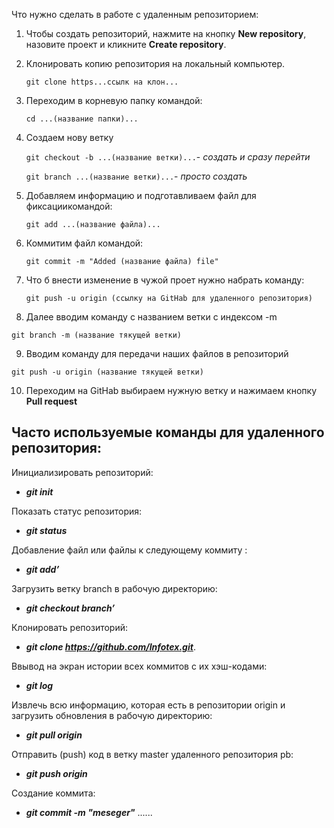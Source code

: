 Что нужно сделать в работе с удаленным репозиторием:

1. Чтобы создать репозиторий, нажмите на кнопку **New repository**, назовите проект и кликните **Create repository**.

2. Клонировать копию репозитория на локальный компьютер.

    `git clone https...ссылк на клон...`

3. Переходим в корневую папку командой:

    `cd ...(название папки)... `

4. Создаем нову ветку 

   `git checkout -b ...(название ветки)...`- *создать и сразу перейти*

   `git branch ...(название ветки)...`- *просто создать*

5. Добавляем информацию и подготавливаем файл для фиксациикомандой:

   `git add ...(название файла)...`

6. Коммитим файл командой:

   `git commit -m "Added (название файла) file"`

7. Что б внести изменение в чужой проет нужно набрать команду:

   `git push -u origin (ссылку на GitHab для удаленного репозитория)`

8. Далее вводим команду с названием ветки с индексом -m

  `git branch -m (название тякущей ветки)`

9. Вводим команду для передачи наших файлов в репозиторий

  `git push -u origin (название тякущей ветки)`

10. Переходим на GitHab выбираем нужную ветку и нажимаем кнопку **Pull request**

## Часто используемые команды для удаленного репозитория:

Инициализировать репозиторий:

- ***git init***

Показать статус репозитория:

- ***git status***

Добавление файл или файлы к следующему коммиту :

- ***git add’***

Загрузить ветку branch в рабочую директорию:

- ***git checkout branch’***

Клонировать репозиторий:

- ***git clone https://github.com/Infotex.git***.

Ввывод на экран истории всех коммитов с их хэш-кодами:

- ***git log***

Извлечь всю информацию, которая есть в репозитории origin и загрузить обновления в рабочую директорию:

- ***git pull origin***

Отправить (push) код в ветку master удаленного репозитория pb:

- ***git push origin***

Создание коммита:

- ***git commit -m "meseger"***
......